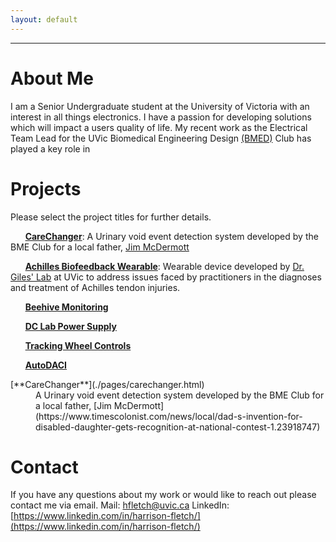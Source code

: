 ```yaml
---
layout: default
---
```

---
# About Me
I am a Senior Undergraduate student at the University of Victoria with an interest in all things electronics. I have a passion for developing solutions which will impact a users quality of life. My recent work as the Electrical Team Lead for the UVic Biomedical Engineering Design [(BMED)](https://www.uvicbmedesign.com/) Club has played a key role in 

# Projects
Please select the project titles for further details.

&nbsp;&nbsp;&nbsp;&nbsp;&nbsp;&nbsp;[**CareChanger**](./pages/carechanger.html): A Urinary void event detection system developed by the BME Club for a local father, [Jim McDermott](https://www.timescolonist.com/news/local/dad-s-invention-for-disabled-daughter-gets-recognition-at-national-contest-1.23918747)

&nbsp;&nbsp;&nbsp;&nbsp;&nbsp;&nbsp;[**Achilles Biofeedback Wearable**](./pages/Biofeedback.html):  Wearable device developed by [Dr. Giles' Lab](https://gileslab.wixsite.com/uvicbiomech) at UVic to address issues faced by practitioners in the diagnoses and treatment of Achilles tendon injuries. 

&nbsp;&nbsp;&nbsp;&nbsp;&nbsp;&nbsp;[**Beehive Monitoring**](./pages/beehivemonitor.html)

&nbsp;&nbsp;&nbsp;&nbsp;&nbsp;&nbsp;[**DC Lab Power Supply**](./pages/DCSupply.html)

&nbsp;&nbsp;&nbsp;&nbsp;&nbsp;&nbsp;[**Tracking Wheel Controls**](./pages/TrackingWheel.html)

&nbsp;&nbsp;&nbsp;&nbsp;&nbsp;&nbsp;[**AutoDACI**](./pages/AutoDACI.html)

<dl>
<dt>[**CareChanger**](./pages/carechanger.html)</dt>
<dd> A Urinary void event detection system developed by the BME Club for a local father, [Jim McDermott](https://www.timescolonist.com/news/local/dad-s-invention-for-disabled-daughter-gets-recognition-at-national-contest-1.23918747)</dd>
 
# Contact 
If you have any questions about my work or would like to reach out please contact me via email.
Mail: hfletch@uvic.ca
LinkedIn: [https://www.linkedin.com/in/harrison-fletch/](https://www.linkedin.com/in/harrison-fletch/)
